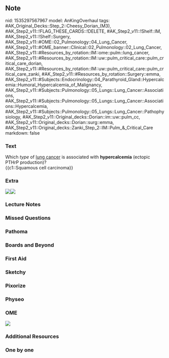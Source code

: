 ## Note
nid: 1535297567967
model: AnKingOverhaul
tags: #AK_Original_Decks::Step_2::Cheesy_Dorian_(M3), #AK_Step2_v11::!FLAG_THESE_CARDS::!DELETE, #AK_Step2_v11::!Shelf::IM, #AK_Step2_v11::!Shelf::Surgery, #AK_Step2_v11::#OME::02_Pulmonology::04_Lung_Cancer, #AK_Step2_v11::#OME_banner::Clinical::02_Pulmonology::02_Lung_Cancer, #AK_Step2_v11::#Resources_by_rotation::IM::ome::pulm::lung_cancer, #AK_Step2_v11::#Resources_by_rotation::IM::uw::pulm_critical_care::pulm_critical_care_dorian, #AK_Step2_v11::#Resources_by_rotation::IM::uw::pulm_critical_care::pulm_critical_care_zanki, #AK_Step2_v11::#Resources_by_rotation::Surgery::emma, #AK_Step2_v11::#Subjects::Endocrinology::04_Parathyroid_Gland::Hypercalcemia::Humoral_Hypercalcemia_of_Malignancy, #AK_Step2_v11::#Subjects::Pulmonology::05_Lungs::Lung_Cancer::Associations, #AK_Step2_v11::#Subjects::Pulmonology::05_Lungs::Lung_Cancer::Associations::Hypercalcemia, #AK_Step2_v11::#Subjects::Pulmonology::05_Lungs::Lung_Cancer::Pathophysiology, #AK_Step2_v11::Original_decks::Dorian::im::uw::pulm_cc, #AK_Step2_v11::Original_decks::Dorian::surg::emma, #AK_Step2_v11::Original_decks::Zanki_Step_2::IM::Pulm_&_Critical_Care
markdown: false

### Text
<div>
  Which <i>type</i> of <u>lung cancer</u> is associated with
  <b>hypercalcemia</b> (ectopic PTHrP production)?
</div>
<div>
  {{c1::Squamous cell carcinoma}}
</div>

### Extra
<img src="lung%20ca.png"><img src=
"paste-26676041875457_1475688242543.jpg">

### Lecture Notes


### Missed Questions


### Pathoma


### Boards and Beyond


### First Aid


### Sketchy


### Pixorize


### Physeo


### OME
<div class="ome-widget">
  <a href=
  "https://onlinemeded.org/spa/pulmonology/lung-cancer/acquire?ref=anki">
  <img src="_OME_AnkiFlashcards_Lesson_1.png"></a>
</div>

### Additional Resources


### One by one

